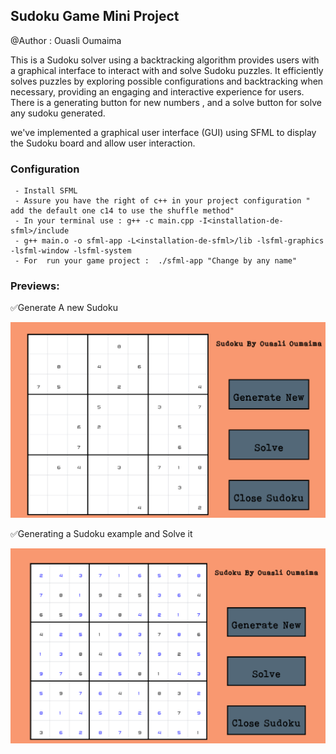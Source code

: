 <h2>Sudoku Game Mini Project </h2>

@Author : Ouasli Oumaima

This is a Sudoku solver using a backtracking algorithm provides users with a graphical interface to interact with and solve Sudoku puzzles. 
It efficiently solves puzzles by exploring possible configurations and backtracking when necessary, providing an engaging and interactive experience for users.
There is a generating button for new numbers , and a solve button for solve any sudoku generated.

we've implemented a graphical user interface (GUI) using SFML to display the Sudoku board and allow user interaction.

<h3>Configuration</h3>

```
 - Install SFML
 - Assure you have the right of c++ in your project configuration " add the default one c14 to use the shuffle method" 
 - In your terminal use : g++ -c main.cpp -I<installation-de-sfml>/include
 - g++ main.o -o sfml-app -L<installation-de-sfml>/lib -lsfml-graphics -lsfml-window -lsfml-system
 - For  run your game project :  ./sfml-app "Change by any name"

```
<h3>Previews:</h3>
✅Generate A new Sudoku

![Alt text](image.png)

✅Generating a Sudoku example and Solve it

![Alt text](image-1.png)
